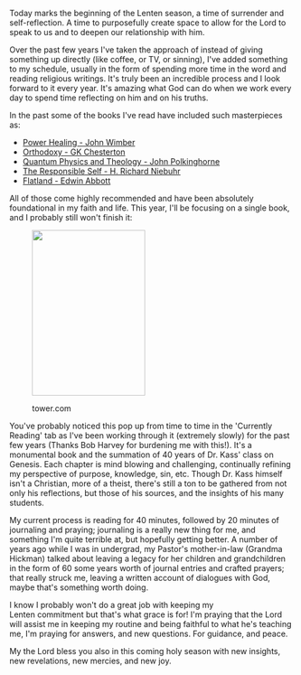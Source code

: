 Today marks the beginning of the Lenten season, a time of surrender and self-reflection. A time to purposefully create space to allow for the Lord to speak to us and to deepen our relationship with him.



Over the past few years I've taken the approach of instead of giving something up directly (like coffee, or TV, or sinning), I've added something to my schedule, usually in the form of spending more time in the word and reading religious writings. It's truly been an incredible process and I look forward to it every year. It's amazing what God can do when we work every day to spend time reflecting on him and on his truths.



In the past some of the books I've read have included such masterpieces as:

* <a title="Power Healing" href="http://www.amazon.com/Power-Healing-John-Wimber/dp/0060695412/replaced" target="_blank"><span style="line-height: 15px;">Power Healing - John Wimber</span></a>
* <a href="http://www.amazon.com/Orthodoxy-G-K-Chesterton/dp/1613823649/replaced" target="_blank">Orthodoxy - GK Chesterton</a>
* <a title="Quantum Physics and Theology" href="http://www.amazon.com/Quantum-Physics-Theology-Unexpected-Kinship/dp/0300138407/replaced" target="_blank">Quantum Physics and Theology - John Polkinghorne</a>
* <a title="The Responsible Self" href="http://www.amazon.com/Responsible-Self-Christian-Philosophy-Theological/dp/0664221521/replaced" target="_blank">The Responsible Self - H. Richard Niebuhr</a>
* <a title="Flatland" href="http://www.amazon.com/Flatland-Romance-Dimensions-Thrift-Editions/dp/048627263X/replaced" target="_blank">Flatland - Edwin Abbott</a>



All of those come highly recommended and have been absolutely foundational in my faith and life. This year, I'll be focusing on a single book, and I probably still won't finish it:

<figure style="width: 200px" class="wp-caption alignnone">

<img alt="" src="https://i43.tower.com/images/mm100415234/beginning-wisdom-leon-kass-hardcover-cover-art.jpg" width="200" height="293" /><figcaption class="wp-caption-text">tower.com</figcaption></figure> 



You've probably noticed this pop up from time to time in the 'Currently Reading' tab as I've been working through it (extremely slowly) for the past few years (Thanks Bob Harvey for burdening me with this!). It's a monumental book and the summation of 40 years of Dr. Kass' class on Genesis. Each chapter is mind blowing and challenging, continually refining my perspective of purpose, knowledge, sin, etc. Though Dr. Kass himself isn't a Christian, more of a theist, there's still a ton to be gathered from not only his reflections, but those of his sources, and the insights of his many students.



My current process is reading for 40 minutes, followed by 20 minutes of journaling and praying; journaling is a really new thing for me, and something I'm quite terrible at, but hopefully getting better. A number of years ago while I was in undergrad, my Pastor's mother-in-law (Grandma Hickman) talked about leaving a legacy for her children and grandchildren in the form of 60 some years worth of journal entries and crafted prayers; that really struck me, leaving a written account of dialogues with God, maybe that's something worth doing.



I know I probably won't do a great job with keeping my Lenten commitment but that's what grace is for! I'm praying that the Lord will assist me in keeping my routine and being faithful to what he's teaching me, I'm praying for answers, and new questions. For guidance, and peace.



My the Lord bless you also in this coming holy season with new insights, new revelations, new mercies, and new joy.

